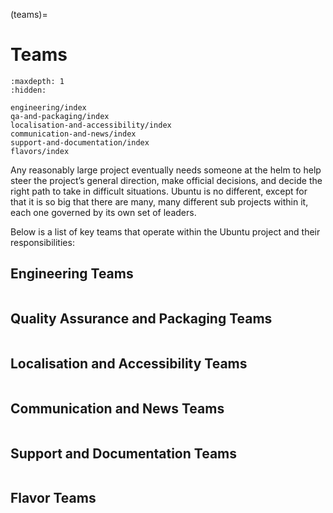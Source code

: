 (teams)=

# Teams

```{toctree}
:maxdepth: 1
:hidden:

engineering/index
qa-and-packaging/index
localisation-and-accessibility/index
communication-and-news/index
support-and-documentation/index
flavors/index
```

Any reasonably large project eventually needs someone at the helm to help steer the project’s general direction, make official decisions, and decide the right path to take in difficult situations. Ubuntu is no different, except for that it is so big that there are many, many different sub projects within it, each one governed by its own set of leaders.

Below is a list of key teams that operate within the Ubuntu project and their responsibilities:

## Engineering Teams

```{include} /reuse/docs/reference/governance/teams/engineering.md
```

## Quality Assurance and Packaging Teams

```{include} /reuse/docs/reference/governance/teams/qa-and-packaging.md
```

## Localisation and Accessibility Teams

```{include} /reuse/docs/reference/governance/teams/localisation-and-accessibility.md
```

## Communication and News Teams

```{include} /reuse/docs/reference/governance/teams/communication-and-news.md
```

## Support and Documentation Teams

```{include} /reuse/docs/reference/governance/teams/support-and-documentation.md
```

## Flavor Teams

```{include} /reuse/docs/reference/governance/teams/flavors.md
```
